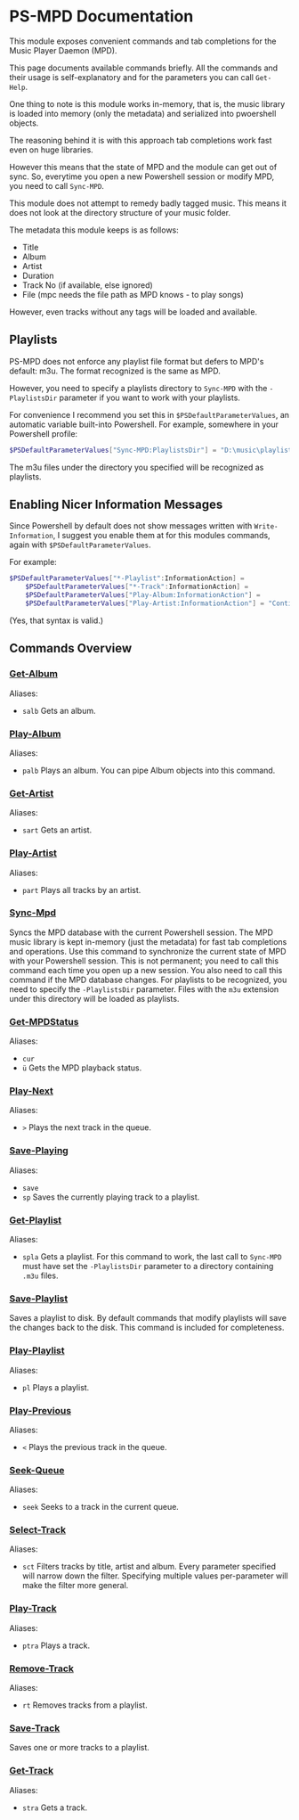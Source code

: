 # PS-MPD Documentation
This module exposes convenient commands and tab completions for the Music Player Daemon (MPD).

This page documents available commands briefly. All the commands and their usage is self-explanatory and for the parameters you can call `Get-Help`.

One thing to note is this module works in-memory, that is, the music library is loaded into memory (only the metadata) and serialized into pwoershell objects.

The reasoning behind it is with this approach tab completions work fast even on huge libraries.

However this means that the state of MPD and the module can get out of sync.
So, everytime you open a new Powershell session or modify MPD, you need to call `Sync-MPD`.

This module does not attempt to remedy badly tagged music. This means it does not look at the directory structure of your music folder.

The metadata this module keeps is as follows:
- Title
- Album
- Artist
- Duration
- Track No (if available, else ignored)
- File (mpc needs the file path as MPD knows - to play songs)

However, even tracks without any tags will be loaded and available.

## Playlists
PS-MPD does not enforce any playlist file format but defers to MPD's default: m3u.
The format recognized is the same as MPD.

However, you need to specify a playlists directory to `Sync-MPD` with the `-PlaylistsDir` parameter if you want to work with your playlists.

For convenience I recommend you set this in `$PSDefaultParameterValues`, an automatic variable built-into Powershell.
For example, somewhere in your Powershell profile:
```powershell
$PSDefaultParameterValues["Sync-MPD:PlaylistsDir"] = "D:\music\playlists"
```

The m3u files under the directory you specified will be recognized as playlists.

## Enabling Nicer Information Messages
Since Powershell by default does not show messages written with `Write-Information`, I suggest you enable them at for this modules commands, again with `$PSDefaultParameterValues`.

For example:

```powershell
$PSDefaultParameterValues["*-Playlist":InformationAction] =
	$PSDefaultParameterValues["*-Track":InformationAction] =
	$PSDefaultParameterValues["Play-Album:InformationAction"] =
	$PSDefaultParameterValues["Play-Artist:InformationAction"] = "Continue"
```

(Yes, that syntax is valid.)

## Commands Overview
### [Get-Album](docs/Get-Album.md)
Aliases:
- `salb`
Gets an album.

### [Play-Album](docs/Play-Album.md)
Aliases:
- `palb`
Plays an album.
 You can pipe Album objects into this command.

### [Get-Artist](docs/Get-Artist.md)
Aliases:
- `sart`
Gets an artist.

### [Play-Artist](docs/Play-Artist.md)
Aliases:
- `part`
Plays all tracks by an artist.

### [Sync-Mpd](docs/Sync-Mpd.md)

Syncs the MPD database with the current Powershell session.
 The MPD music library is kept in-memory (just the metadata) for fast tab completions and operations. Use this command to synchronize the current state of MPD with your Powershell session.
 This is not permanent; you need to call this command each time you open up a new session. You also need to call this command if the MPD database changes.
 For playlists to be recognized, you need to specify the `-PlaylistsDir` parameter. Files with the `m3u` extension under this directory will be loaded as playlists.

### [Get-MPDStatus](docs/Get-MPDStatus.md)
Aliases:
- `cur`
- `ü`
Gets the MPD playback status.

### [Play-Next](docs/Play-Next.md)
Aliases:
- `>`
Plays the next track in the queue.

### [Save-Playing](docs/Save-Playing.md)
Aliases:
- `save`
- `sp`
Saves the currently playing track to a playlist.

### [Get-Playlist](docs/Get-Playlist.md)
Aliases:
- `spla`
Gets a playlist.
 For this command to work, the last call to `Sync-MPD` must have set the `-PlaylistsDir` parameter to a directory containing `.m3u` files.

### [Save-Playlist](docs/Save-Playlist.md)

Saves a playlist to disk.
 By default commands that modify playlists will save the changes back to the disk. This command is included for completeness.

### [Play-Playlist](docs/Play-Playlist.md)
Aliases:
- `pl`
Plays a playlist.

### [Play-Previous](docs/Play-Previous.md)
Aliases:
- `<`
Plays the previous track in the queue.

### [Seek-Queue](docs/Seek-Queue.md)
Aliases:
- `seek`
Seeks to a track in the current queue.

### [Select-Track](docs/Select-Track.md)
Aliases:
- `sct`
Filters tracks by title, artist and album.
 Every parameter specified will narrow down the filter. Specifying multiple values per-parameter will make the filter more general.

### [Play-Track](docs/Play-Track.md)
Aliases:
- `ptra`
Plays a track.

### [Remove-Track](docs/Remove-Track.md)
Aliases:
- `rt`
Removes tracks from a playlist.

### [Save-Track](docs/Save-Track.md)

Saves one or more tracks to a playlist.

### [Get-Track](docs/Get-Track.md)
Aliases:
- `stra`
Gets a track.
